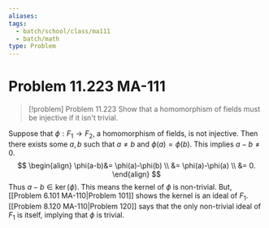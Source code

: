 ```yaml
---
aliases: 
tags:
  - batch/school/class/ma111
  - batch/math
type: Problem
---
```

# Problem 11.223 MA-111

> [!problem] Problem 11.223
> Show that a homomorphism of fields must be injective if it isn't trivial.

Suppose that $\phi:F_{1} \longrightarrow F_{2}$, a homomorphism of fields, is not injective. Then there exists some $a,b$ such that $a\neq b$ and $\phi(a)=\phi(b)$. This implies $a-b\neq0$.
$$
\begin{align}
\phi(a-b)&= \phi(a)-\phi(b) \\
&= \phi(a)-\phi(a) \\
&= 0.
\end{align}
$$
Thus $a-b \in \ker(\phi)$. This means the kernel of $\phi$ is non-trivial. But, [[Problem 6.101 MA-110|Problem 101]] shows the kernel is an ideal of $F_{1}$. [[Problem 8.120 MA-110|Problem 120]] says that the only non-trivial ideal of $F_{1}$ is itself, implying that $\phi$ is trivial.
